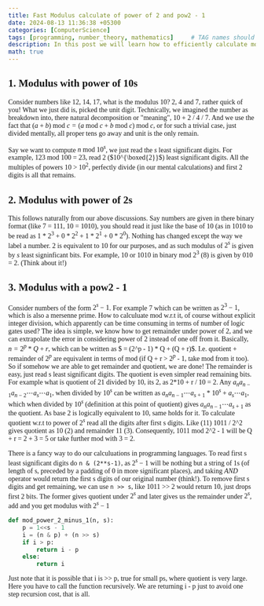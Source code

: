 ```yaml
---
title: Fast Modulus calculate of power of 2 and pow2 - 1
date: 2024-08-13 11:36:38 +05300
categories: [ComputerScience]
tags: [programming, number_theory, mathematics]     # TAG names should always be lowercase
description: In this post we will learn how to efficiently calculate modulus w.r.t power of 2 and pow2 - 1.
math: true
---
```


<div class="custom" markdown="1" style="font-family: Verdana">

## 1. Modulus with power of 10s

Consider numbers like 12, 14, 17, what is the modulus 10? 2, 4 and 7, rather quick of you! What we just did is, picked the unit digit. Technically, we imagined the number as breakdown into, there natural decomposition or "meaning", 10 + 2 / 4 / 7. And we use the fact that $(a + b) \text{ mod } c = (a \text{ mod } c + b \text{ mod } c) \text{ mod } c$, or for such a trivial case, just divided mentally, all proper tens go away and unit is the only remain.

Say we want to compute $n \text{ mod } 10^s$, we just read the $s$ least significant digits. For example, 123 mod 100 = 23, read 2 ($10^{\boxed{2}}$) least significant digits. All the multiples of powers 10 > $10^2$, perfectly divide (in our mental calculations) and first 2 digits is all that remains.

## 2. Modulus with power of 2s

This follows naturally from our above discussions. Say numbers are given in there binary format (like 7 = 111, 10 = 1010), you should read it just like the base of 10 (as in 1010 to be read as $1 * 2^3 + 0 * 2^2 + 1 * 2^1 + 0 * 2^0$). Nothing has changed except the way we label a number. 2 is equivalent to 10 for our purposes, and as such modulus of $2^s$ is given by $s$ least signinficant bits. For example, 10 or 1010 in binary mod $2^3$ (8) is given by 010 = 2. (Think about it!)


## 3. Modulus with a pow2 - 1

Consider numbers of the form $2^s - 1$. For example 7 which can be written as $2^3 - 1$, which is also a mersenne prime. How to calculuate mod w.r.t it, of course without explicit integer division, which apparently can be time consuming in terms of number of logic gates used? The idea is simple, we know how to get remainder under power of 2, and we can extrapolate the error in considering power of 2 instead of one off from it. Basically, $n = 2^p * Q + r$, which can be written as $ = (2^p - 1) * Q + (Q + r)$. I.e. quotient + remainder of $2^p$ are equivalent in terms of mod (if Q + r > $2^p$ - 1, take mod from it too). So if somehow we are able to get remainder and quotient, we are done! The remainder is easy, just read s least significant digits. The quotient is even simpler read remaining bits. For example what is quotient of 21 divided by 10, its 2, as 2*10 + r / 10 = 2. Any $a_{n} a_{n-1} a_{n-2} \cdots a_s \cdots a_1$, when divided by $10^s$ can be written as $a_{n} a_{n-1} \cdots a_{s+1} * 10^s + a_s \cdots a_1$, which when divided by $10^s$ (definition at this point of quotient) gives $a_{n} a_{n-1} \cdots a_{s+1}$ as the quotient. As base 2 is logically equivalent to 10, same holds for it. To calculate quotient w.r.t to power of $2^s$ read all the digits after first s digits. Like (11) 1011 / 2^2 gives quotient as 10 (2) and remainder 11 (3). Consequently, 1011 mod 2^2 - 1 will be Q + r = 2 + 3 = 5 or take further mod with 3 = 2.

There is a fancy way to do our calculuations in programming languages. To read first s least significant digits do `n & (2**s-1)`, as $2^s - 1$ will be nothing but a string of 1s (of length of s, preceded by a padding of 0 in more significant places), and taking *AND* operator would return the first s digits of our original number (think!). To remove first s digits and get remaining, we can use `n >> s`, like 1011 >> 2 would return 10, just drops first 2 bits. The former gives quotient under $2^s$ and later gives us the remainder under $2^s$, add and you get modulus with $2^s - 1$

```py
def mod_power_2_minus_1(n, s):
    p = 1<<s - 1
    i = (n & p) + (n >> s)
    if i > p:
        return i - p
    else:
        return i
```

Just note that it is possible that i is >> p, true for small ps, where quotient is very large. Here you have to call the function recursively. We are returning i - p just to avoid one step recursion cost, that is all.

</div>
